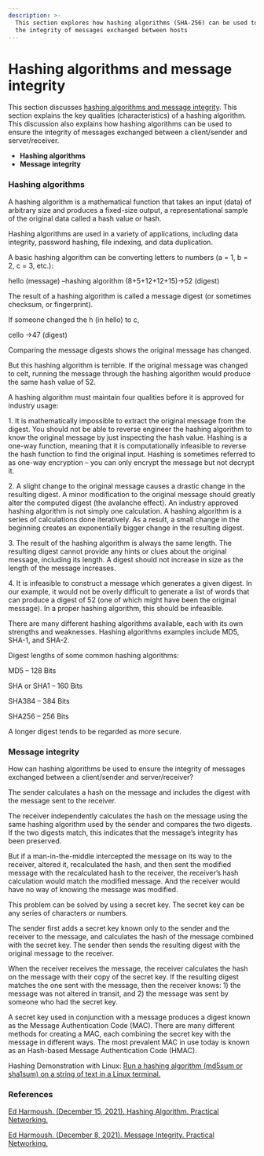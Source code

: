 ```yaml
---
description: >-
  This section explores how hashing algorithms (SHA-256) can be used to ensure
  the integrity of messages exchanged between hosts
---
```


# Hashing algorithms and message integrity

This section discusses [hashing algorithms and message integrity](https://builtin.com/cybersecurity/what-is-hashing). This section explains the key qualities (characteristics) of a hashing algorithm. This discussion also explains how hashing algorithms can be used to ensure the integrity of messages exchanged between a client/sender and server/receiver.

* **Hashing algorithms**
* **Message integrity**

### Hashing algorithms

A hashing algorithm is a mathematical function that takes an input (data) of arbitrary size and produces a fixed-size output, a representational sample of the original data called a hash value or hash.

Hashing algorithms are used in a variety of applications, including data integrity, password hashing, file indexing, and data duplication.

A basic hashing algorithm can be converting letters to numbers (a = 1, b = 2, c = 3, etc.):

hello (message) –hashing algorithm (8+5+12+12+15)→52 (digest)

The result of a hashing algorithm is called a message digest (or sometimes checksum, or fingerprint).

If someone changed the h (in hello) to c,

cello →47 (digest)

Comparing the message digests shows the original message has changed.

But this hashing algorithm is terrible. If the original message was changed to celt, running the message through the hashing algorithm would produce the same hash value of 52.

A hashing algorithm must maintain four qualities before it is approved for industry usage:

1\. It is mathematically impossible to extract the original message from the digest. You should not be able to reverse engineer the hashing algorithm to know the original message by just inspecting the hash value. Hashing is a one-way function, meaning that it is computationally infeasible to reverse the hash function to find the original input. Hashing is sometimes referred to as one-way encryption – you can only encrypt the message but not decrypt it.

2\. A slight change to the original message causes a drastic change in the resulting digest. A minor modification to the original message should greatly alter the computed digest (the avalanche effect). An industry approved hashing algorithm is not simply one calculation. A hashing algorithm is a series of calculations done iteratively. As a result, a small change in the beginning creates an exponentially bigger change in the resulting digest.

3\. The result of the hashing algorithm is always the same length. The resulting digest cannot provide any hints or clues about the original message, including its length. A digest should not increase in size as the length of the message increases.

4\. It is infeasible to construct a message which generates a given digest. In our example, it would not be overly difficult to generate a list of words that can produce a digest of 52 (one of which might have been the original message). In a proper hashing algorithm, this should be infeasible.

There are many different hashing algorithms available, each with its own strengths and weaknesses. Hashing algorithms examples include MD5, SHA-1, and SHA-2.

Digest lengths of some common hashing algorithms:

MD5 – 128 Bits

SHA or SHA1 – 160 Bits

SHA384 – 384 Bits

SHA256 – 256 Bits

A longer digest tends to be regarded as more secure.

### Message integrity

How can hashing algorithms be used to ensure the integrity of messages exchanged between a client/sender and server/receiver?

The sender calculates a hash on the message and includes the digest with the message sent to the receiver.

The receiver independently calculates the hash on the message using the same hashing algorithm used by the sender and compares the two digests. If the two digests match, this indicates that the message’s integrity has been preserved.

But if a man-in-the-middle intercepted the message on its way to the receiver, altered it, recalculated the hash, and then sent the modified message with the recalculated hash to the receiver, the receiver’s hash calculation would match the modified message. And the receiver would have no way of knowing the message was modified.

This problem can be solved by using a secret key. The secret key can be any series of characters or numbers.

The sender first adds a secret key known only to the sender and the receiver to the message, and calculates the hash of the message combined with the secret key. The sender then sends the resulting digest with the original message to the receiver.

When the receiver receives the message, the receiver calculates the hash on the message with their copy of the secret key. If the resulting digest matches the one sent with the message, then the receiver knows: 1) the message was not altered in transit, and 2) the message was sent by someone who had the secret key.

A secret key used in conjunction with a message produces a digest known as the Message Authentication Code (MAC). There are many different methods for creating a MAC, each combining the secret key with the message in different ways. The most prevalent MAC in use today is known as an Hash-based Message Authentication Code (HMAC).

Hashing Demonstration with Linux: [Run a hashing algorithm (md5sum or sha1sum) on a string of text in a Linux terminal.](https://www.practicalnetworking.net/series/cryptography/hashing-algorithm/)

### References

[Ed Harmoush. (December 15, 2021). Hashing Algorithm. Practical Networking.](https://www.practicalnetworking.net/series/cryptography/hashing-algorithm/)

[Ed Harmoush. (December 8, 2021). Message Integrity. Practical Networking.](https://www.practicalnetworking.net/series/cryptography/message-integrity/)
